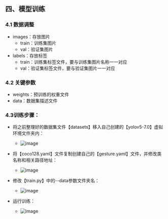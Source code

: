 ## 四、模型训练

### 4.1 数据调整

* images：存放图片
  * train：训练集图片
  * val：验证集图片
* labels：存放标签
  * train：训练集标签文件，要与训练集图片名称一一对应
  * val：验证集标签文件，要与验证集图片一一对应

### 4.2 关键参数

* weights：预训练的权重文件
* data：数据集描述文件

### 4.3训练步骤：

* 将之前整理好的数据集文件【datasets】移入自己创建的【yolov5-7.0】虚拟环境文件夹内：
  * ![image](https://github.com/CoderSuHang/TensorRT-Learning-Note/assets/104765251/65792785-0a7a-43df-897c-eb380a603aa6)

* 将【coco128.yaml】文件复制创建自己的【gesture.yaml】文件，并修改类名称和相关路径地址：
  * ![image](https://github.com/CoderSuHang/TensorRT-Learning-Note/assets/104765251/a70ab2c9-427e-47e6-bf16-4af5b3bf8710)

* 修改【train.py】中的--data参数文件夹名：
  * ![image](https://github.com/CoderSuHang/TensorRT-Learning-Note/assets/104765251/3fb4604d-79e0-4a79-bb04-8b7b9a0b81ff)

* 运行训练：
  * ![image](https://github.com/CoderSuHang/TensorRT-Learning-Note/assets/104765251/fe1288a0-b02b-4305-b042-7f45dfcbea41)



